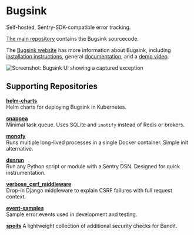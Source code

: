# Bugsink

Self-hosted, Sentry-SDK-compatible error tracking.

[The main repository](https://github.com/bugsink/bugsink) contains the Bugsink sourcecode.

The [Bugsink website](https://www.bugsink.com/) has more information about Bugsink, including [installation
instructions](https://www.bugsink.com/docs/installation/), general [documentation](https://www.bugsink.com/docs/),
and a [demo video](https://www.bugsink.com/blog/demo-video/).


![Screenshot: Bugsink UI showing a captured exception](https://www.bugsink.com/static/images/JsonSchemaDefinitionException.5e02c1544273.png)


## Supporting Repositories

**[helm-charts](https://github.com/bugsink/helm-charts)**  
Helm charts for deploying Bugsink in Kubernetes.

**[snappea](https://github.com/bugsink/snappea)**  
Minimal task queue. Uses SQLite and `inotify` instead of Redis or brokers.

**[monofy](https://github.com/bugsink/monofy)**  
Runs multiple long-lived processes in a single Docker container. Simple init alternative.

**[dsnrun](https://github.com/bugsink/dsnrun)**  
Run any Python script or module with a Sentry DSN. Designed for quick instrumentation.

**[verbose_csrf_middleware](https://github.com/bugsink/verbose_csrf_middleware)**  
Drop-in Django middleware to explain CSRF failures with full request context.

**[event-samples](https://github.com/bugsink/event-samples)**  
Sample error events used in development and testing.

**[spoils](https://github.com/bugsink/spoils/)**
A lightweight collection of additional security checks for Bandit.

